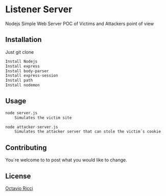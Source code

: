 # Listener Server

Nodejs Simple Web Server POC of Victims and Attackers point of view

## Installation

Just git clone 

```bash
Install Nodejs
Install express
Install body-parser
Install express-session
Install path
Install nodemon
```

## Usage

```python
node server.js 
    Simulates the victim site

node attacker-server.js
    Simulates the attacker server that can stole the victim´s cookie
```

## Contributing
You`re welcome to to post what you would like to change.

## License
[Octavio Ricci](https://www.linkedin.com/in/octavioricci)